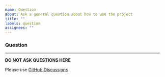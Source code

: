 ```yaml
---
name: Question
about: Ask a general question about how to use the project
title: ""
labels: question
assignees: ""
---
```


### Question

---

<!-- markdownlint-disable MD036-->

**DO NOT ASK QUESTIONS HERE**

Please use [GitHub Discussions](https://github.com/tallguyjenks/PyRM/discussions)
